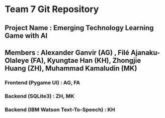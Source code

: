 # Team 7 Git Repository
## Project Name : Emerging Technology Learning Game with AI 
## Members : Alexander Ganvir (AG) , Filé Ajanaku-Olaleye (FA), Kyungtae Han (KH), Zhongjie Huang (ZH), Muhammad Kamaludin (MK) 
### Frontend (Pygame UI) : AG, FA 
### Backend (SQLite3) : ZH, MK
### Backend (IBM Watson Text-To-Speech) : KH 
